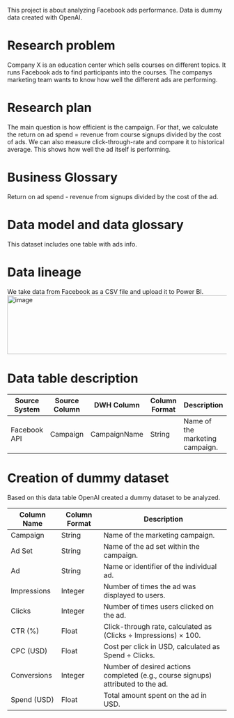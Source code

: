 This project is about analyzing Facebook ads performance. Data is dummy data created with OpenAI.

# Research problem 
Company X is an education center which sells courses on different topics. It runs Facebook ads to find participants into the courses. The companys marketing team wants to know how well the different ads are performing. 

# Research plan 
The main question is how efficient is the campaign. For that, we calculate the return on ad spend = revenue from course signups divided by the cost of ads. 
We can also measure click-through-rate and compare it to historical average. This shows how well the ad itself is performing. 

# Business Glossary 
Return on ad spend - revenue from signups divided by the cost of the ad. 

# Data model and data glossary
This dataset includes one table with ads info. 

# Data lineage 
We take data from Facebook as a CSV file and upload it to Power BI. 
<img width="540" height="135" alt="image" src="https://github.com/user-attachments/assets/51ce2f7a-a9b1-4846-8b52-7ee3516c5b10" />


# Data table description 
| Source System | Source Column | DWH Column | Column Format | Description
| ----------- | ------------- | --------------|---------------|------------ |
| Facebook API  | Campaign     | CampaignName | String   | Name of the marketing campaign.

# Creation of dummy dataset 
Based on this data table OpenAI created a dummy dataset to be analyzed.

| Column Name | Column Format | Description                                                                      |
| ----------- | ------------- | -------------------------------------------------------------------------------- |
| Campaign    | String        | Name of the marketing campaign.                                                  |
| Ad Set      | String        | Name of the ad set within the campaign.                                          |
| Ad          | String        | Name or identifier of the individual ad.                                         |
| Impressions | Integer       | Number of times the ad was displayed to users.                                   |
| Clicks      | Integer       | Number of times users clicked on the ad.                                         |
| CTR (%)     | Float         | Click-through rate, calculated as (Clicks ÷ Impressions) × 100.                  |
| CPC (USD)   | Float         | Cost per click in USD, calculated as Spend ÷ Clicks.                             |
| Conversions | Integer       | Number of desired actions completed (e.g., course signups) attributed to the ad. |
| Spend (USD) | Float         | Total amount spent on the ad in USD.                                             |













